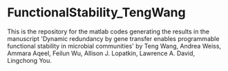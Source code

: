 # FunctionalStability_TengWang
This is the repository for the matlab codes generating the results in the manuscript 'Dynamic redundancy by gene transfer enables programmable functional stability in microbial communities' by Teng Wang, Andrea Weiss, Ammara Aqeel, Feilun Wu, Allison J. Lopatkin, Lawrence A. David, Lingchong You.
